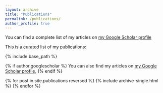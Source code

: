 ```yaml
---
layout: archive
title: "Publications"
permalink: /publications/
author_profile: true
---
```


You can find a complete list of my articles on [my Google Scholar profile](https://scholar.google.com/citations?user=BYOREdwAAAAJ&hl=en)

This is a curated list of my publications:

{% include base_path %}

{% if author.googlescholar %}
  You can also find my articles on <u><a href="{{author.googlescholar}}">my Google Scholar profile</a>.</u>
{% endif %}

{% for post in site.publications reversed %}
  {% include archive-single.html %}
{% endfor %}
